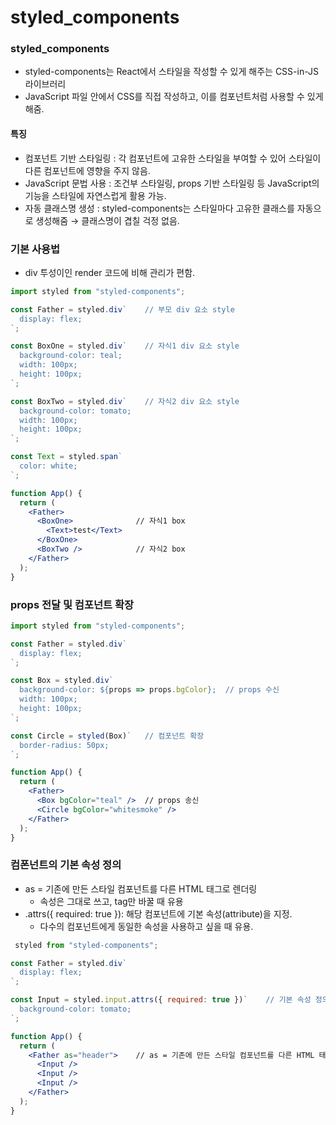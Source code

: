 # styled_components

### styled_components
- styled-components는 React에서 스타일을 작성할 수 있게 해주는 CSS-in-JS 라이브러리
- JavaScript 파일 안에서 CSS를 직접 작성하고, 이를 컴포넌트처럼 사용할 수 있게 해줌.

#### 특징
- 컴포넌트 기반 스타일링 : 각 컴포넌트에 고유한 스타일을 부여할 수 있어 스타일이 다른 컴포넌트에 영향을 주지 않음.
- JavaScript 문법 사용 : 조건부 스타일링, props 기반 스타일링 등 JavaScript의 기능을 스타일에 자연스럽게 활용 가능.
- 자동 클래스명 생성 : styled-components는 스타일마다 고유한 클래스를 자동으로 생성해줌 → 클래스명이 겹칠 걱정 없음.

### 기본 사용법
- div 투성이인 render 코드에 비해 관리가 편함.
```jsx
import styled from "styled-components";

const Father = styled.div`    // 부모 div 요소 style
  display: flex;
`;

const BoxOne = styled.div`    // 자식1 div 요소 style
  background-color: teal;
  width: 100px;
  height: 100px;
`;

const BoxTwo = styled.div`    // 자식2 div 요소 style
  background-color: tomato;
  width: 100px;
  height: 100px;
`;

const Text = styled.span`
  color: white;
`;

function App() {
  return (
    <Father>
      <BoxOne>              // 자식1 box
        <Text>test</Text>
      </BoxOne>
      <BoxTwo />            // 자식2 box
    </Father>
  );
}
```

### props 전달 및 컴포넌트 확장
```jsx
import styled from "styled-components";

const Father = styled.div`
  display: flex;
`;

const Box = styled.div`
  background-color: ${props => props.bgColor};  // props 수신
  width: 100px;
  height: 100px;
`;

const Circle = styled(Box)`   // 컴포넌트 확장
  border-radius: 50px;
`;

function App() {
  return (
    <Father>
      <Box bgColor="teal" />  // props 송신
      <Circle bgColor="whitesmoke" />
    </Father>
  );
}
```

### 컴폰넌트의 기본 속성 정의
- as = 기존에 만든 스타일 컴포넌트를 다른 HTML 태그로 렌더링
  - 속성은 그대로 쓰고, tag만 바꿀 때 유용
- .attrs({ required: true }): 해당 컴포넌트에 기본 속성(attribute)을 지정. 
  - 다수의 컴포넌트에게 동일한 속성을 사용하고 싶을 때 유용.
```jsx
 styled from "styled-components";

const Father = styled.div`
  display: flex;
`;

const Input = styled.input.attrs({ required: true })`    // 기본 속성 정의
  background-color: tomato;
`;

function App() {
  return (
    <Father as="header">    // as = 기존에 만든 스타일 컴포넌트를 다른 HTML 태그로 렌더링
      <Input />
      <Input />
      <Input />
    </Father>
  );
}
```
